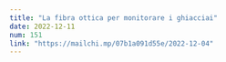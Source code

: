 ```yaml
---
title: "La fibra ottica per monitorare i ghiacciai"
date: 2022-12-11
num: 151
link: "https://mailchi.mp/07b1a091d55e/2022-12-04"
---
```

